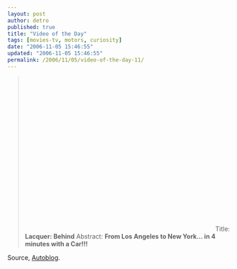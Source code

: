 ```yaml
---
layout: post
author: detro
published: true
title: "Video of the Day"
tags: [movies-tv, motors, curiosity]
date: "2006-11-05 15:46:55"
updated: "2006-11-05 15:46:55"
permalink: /2006/11/05/video-of-the-day-11/
---
```


<blockquote>
<object width="425" height="350"><param name="movie" value="http://www.youtube.com/v/VN6dmoXuZjE"></param><param name="wmode" value="transparent"></param><embed src="http://www.youtube.com/v/VN6dmoXuZjE" type="application/x-shockwave-flash" wmode="transparent" width="425" height="350"></embed></object>
Title: <strong>Lacquer: Behind</strong>
Abstract: <strong>From Los Angeles to New York... in 4 minutes with a Car!!!</strong>
</blockquote>

Source, <a href="http://www.autoblog.it/post/5771/video-da-los-angeles-a-new-york-in-4-minuti">Autoblog</a>.

